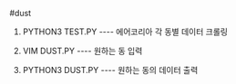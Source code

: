 #dust 








1. PYTHON3 TEST.PY      ----  에어코리아 각 동별 데이터 크롤링

2. VIM DUST.PY          ----  원하는 동 입력

3. PYTHON3 DUST.PY      ----  원하는 동의 데이터 출력


